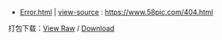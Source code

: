 - [Error.html](https://taoste.github.io/Hello-World/github/404/index.html) | 
[view-source](index.html) : https://www.58pic.com/404.html

打包下载：[View Raw](https://github.com/taoste/Hello-World/blob/master/github/404/404.7z) / [Download](
https://github.com/taoste/Hello-World/blob/master/github/404/404.7z?raw=true)

